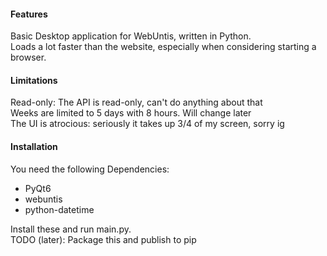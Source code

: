 #### Features
Basic Desktop application for WebUntis, written in Python.  
Loads a lot faster than the website, especially when considering starting a browser.  

#### Limitations
Read-only: The API is read-only, can't do anything about that  
Weeks are limited to 5 days with 8 hours. Will change later  
The UI is atrocious: seriously it takes up 3/4 of my screen, sorry ig  

#### Installation
You need the following Dependencies:  
* PyQt6  
* webuntis  
* python-datetime  

Install these and run main.py.  
TODO (later): Package this and publish to pip  
